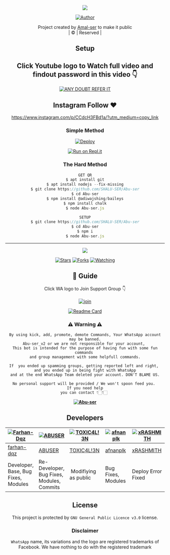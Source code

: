 <div align="center">

 </a>
</p>
<div align="center">
  <p align="center">
<img src=https://i.ibb.co/TcDLWQg/IMG-20220106-WA0000.jpg>
</p>
  <p align="center">
<a href="https://github.com/Amal-ser"><img title="Author" src="https://img.shields.io/badge/Author-SHALU-SER/Abu-ser?color=blue&style=for-the-badge&logo=whatsapp"></a>
</p>
</div>
<p align="center">
Project created by <a href="https://github.com/Amal-ser">Amal-ser</a> to make it public
    <br>
       | © |
        Reserved |
    <br> 
</p>

## Setup
<div align="center"> 


## Click Youtube logo to Watch full video and findout password in this video 👇

 [![ANY DOUBT REFER IT](https://www.linkpicture.com/q/YouTube-Logo-700x394.png)](https://youtu.be/Tb1B-rS52uo)


## Instagram  Follow ❤️

https://www.instagram.com/p/CCdcH3FBd1a/?utm_medium=copy_link


  ### Simple Method
  
[![Deploy](https://www.herokucdn.com/deploy/button.svg)](https://heroku.com/deploy?template=https://github.com/SHALU-SER/Abu-ser.git)



  
[![Run on Repl.it](https://repl.it/badge/github/quiec/whatsAlfa)](https://replit.com/@Amalser/Amalser)
  
### The Hard Method
```js
GET QR
$ apt install git
$ apt install nodejs --fix-missing
$ git clone https://github.com/SHALU-SER/Abu-ser
$ cd Abu-ser
$ npm install @adiwajshing/baileys
$ npm install chalk
$ node Abu-ser.js
```
      
```js
SETUP
$ git clone https://github.com/SHALU-SER/Abu-ser
$ cd Abu-ser
$ npm i
$ node Abu-ser.js
```

----

  <p align="center">
  <a href="https://github.com/SHALU-SER/Abu-ser">
    
<a href="https://github.com/SHALU-SER/followers">
<img src="https://img.shields.io/github/repo-size/Amal-ser/Amalser?color=green&label=Repo%20total%20size&style=plastic">
<p align="center">
<a href="https://github.com/SHALU-SER/followers"
<img title="Followers" src="https://img.shields.io/github/followers/Amal-ser?color=blue&style=flat-square"></a>
<a href="https://github.com/SHALU-SER/Abu-ser/stargazers/"><img title="Stars" src="https://img.shields.io/github/stars/SHALU-SER/Abu-ser?color=blue&style=flat-square"></a>
<a href="https://github.com/SHALU-SER/Abu-ser/network/members"><img title="Forks" src="https://img.shields.io/github/forks/SHALU-SER/Abu-ser?color=blue&style=flat-square"></a>
<a href="https://github.com/SHALU-SER/Abu-ser/watchers"><img title="Watching" src="https://img.shields.io/github/watchers/SHALU-SER/Abu-ser?label=Watchers&color=blue&style=flat-square"></a>
</p>

## 📢 Guide
Click WA logo to Join Support Group 👇
    <br>
<br>
  [![join](https://github.com/Alien-alfa/PublicBot/blob/main/wlogo.svg.png)](https://chat.whatsapp.com/CbRlEux876XFsWQfIlOKty)
  <div align="center">
       
  [![Readme Card](https://github-readme-stats.vercel.app/api/pin/?username=Amal-ser&repo=Amalser&theme=nightowl)](https://github.com/Amal-ser/Amalser)
  </div>
    
### ⚠ Warning ⚠

```
By using kick, add, promote, demote Commands, Your WhatsApp account may be banned.
Abu-ser_v2 or we are not responsible for your account, 
This bot is intended for the purpose of having fun with some fun commands 
and group management with some helpfull commands.

If  you ended up spamming groups, getting reported left and right, 
and you ended up in being fight with WhatsApp
and at the end WhatsApp Team deleted your account. DON'T BLAME US.

No personal support will be provided / We won't spoon feed you. 
If you need help
you can contact 👇🏻👇🏻 
```
**[![Abu-ser](https://www.linkpicture.com/q/WHTSPP-LOGO.png)](http://wa.me/917025994178?text=Can%20you%20help%20bro)**

## Developers
  <div align="center">
    
  [![Farhan-Dqz](https://github.com/farhan-dqz.png?size=100)](https://github.com/farhan-dqz) | [![ABUSER](https://github.com/SHALU-SER.png?size=100)](https://github.com/SHALU-SER) |  [![TOXIC4L!3N](https://github.com/Alien-alfa.png?size=100)](https://github.com/AI-VIKI) | [![afnanplk](https://github.com/afnanplk.png?size=100)](https://github.com/afnanplk) | [![xRASHMITH](https://github.com/xRASHMITH.png?size=100)](https://github.com/xRASHMITH)
----|----|----|----|----
[farhan-dqz](https://github.com/farhan-dqz) | [ABUSER](https://github.com/SHALU-SER) | [TOXIC4L!3N](https://github.com/AI-VIKI) | [afnanplk](https://github.com/afnanplk) | [xRASHMITH](https://github.com/xRASHMITH)
Developer, Base, Bug Fixes, Modules| Re-Developer, Bug Fixes, Modules, Commits |  Modifiying  as   public | Bug Fixes, Modules | Deploy Error Fixed
  </div>
    


## License
This project is protected by `GNU General Public Licence v3.0` license.

### Disclaimer
`WhatsApp` name, its variations and the logo are registered trademarks of Facebook. We have nothing to do with the registered trademark
